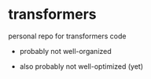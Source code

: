 # transformers
personal repo for transformers code

- probably not well-organized

- also probably not well-optimized (yet)
